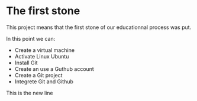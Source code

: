 # The first stone
This project means that the first stone of our educationnal process was put.

In this point we can:
* Create a virtual machine
* Activate Linux Ubuntu
* Install Git
* Create an use a Guthub account
* Create a Git project
* Integrete Git and Github

This is the new line
